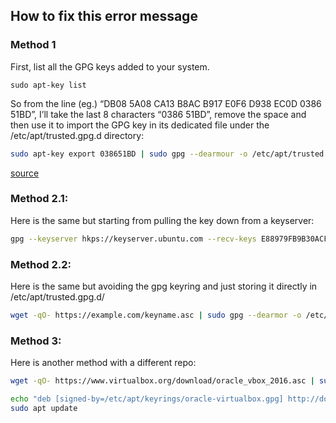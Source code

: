 ## How to fix this error message

### Method 1

First, list all the GPG keys added to your system.

```
sudo apt-key list
```

So from the line (eg.) “DB08 5A08 CA13 B8AC B917 E0F6 D938 EC0D 0386 51BD”, I’ll take the last 8 characters “0386 51BD”, remove the space and then use it to import the GPG key in its dedicated file under the /etc/apt/trusted.gpg.d directory:

``` bash
sudo apt-key export 038651BD | sudo gpg --dearmour -o /etc/apt/trusted.gpg.d/slack.gpg
```

[source](https://itsfoss.com/key-is-stored-in-legacy-trusted-gpg/)

### Method 2.1:

Here is the same but starting from pulling the key down from a keyserver:
``` bash
gpg --keyserver hkps://keyserver.ubuntu.com --recv-keys E88979FB9B30ACF2 && gpg --export E88979FB9B30ACF2 | sudo gpg --dearmor -o /etc/apt/trusted.gpg.d/keyname.gpg
```

### Method 2.2:
Here is the same but avoiding the gpg keyring and just storing it directly in /etc/apt/trusted.gpg.d/

``` bash
wget -qO- https://example.com/keyname.asc | sudo gpg --dearmor -o /etc/apt/trusted.gpg.d/keyname.gpg
```

### Method 3:

Here is another method with a different repo:

``` bash
wget -qO- https://www.virtualbox.org/download/oracle_vbox_2016.asc | sudo gpg --dearmor -o /etc/apt/keyrings/oracle-virtualbox.gpg

echo "deb [signed-by=/etc/apt/keyrings/oracle-virtualbox.gpg] http://download.virtualbox.org/virtualbox/debian $(lsb_release -cs) contrib" | sudo tee /etc/apt/sources.list.d/virtualbox.list
sudo apt update
```